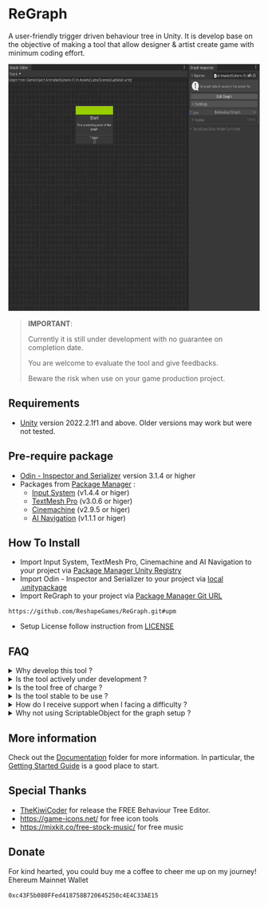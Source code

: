 # ReGraph

A user-friendly trigger driven behaviour tree in Unity.
It is develop base on the objective of making a tool that allow designer & artist create game with minimum coding effort.

<img src="Documentation~/Images/GithubMainBanner.gif" alt="Showcase the basic setup for a graph" width="640" height="495">

> __IMPORTANT__: 
> 
> Currently it is still under development with no guarantee on completion date.
> 
> You are welcome to evaluate the tool and give feedbacks.
> 
> Beware the risk when use on your game production project.


## Requirements
* [Unity](https://unity3d.com/get-unity/download/archive) version 2022.2.1f1 and above. Older versions may work but were not tested.

## Pre-require package  
* [Odin - Inspector and Serializer](https://assetstore.unity.com/packages/tools/utilities/odin-inspector-and-serializer-89041) version 3.1.4 or higher
* Packages from [Package Manager](https://docs.unity3d.com/2022.2/Documentation/Manual/upm-ui.html) : 
  - [Input System](https://docs.unity3d.com/Packages/com.unity.inputsystem@1.4/manual/Installation.html) (v1.4.4 or higer)
  - [TextMesh Pro](https://docs.unity3d.com/Packages/com.unity.textmeshpro@3.0/manual/index.html#installation) (v3.0.6 or higer)
  - [Cinemachine](https://docs.unity3d.com/Packages/com.unity.cinemachine@2.3/manual/CinemachineGettingStarted.html#installing-cinemachine) (v2.9.5 or higer)
  - [AI Navigation](https://docs.unity3d.com/Packages/com.unity.ai.navigation@1.1/manual/UpgradeGuide.html) (v1.1.1 or higer)

## How To Install 
* Import Input System, TextMesh Pro, Cinemachine and AI Navigation to your project via [Package Manager Unity Registry](https://docs.unity3d.com/2022.2/Documentation/Manual/fs-install.html)
* Import Odin - Inspector and Serializer to your project via [local .unitypackage](https://docs.unity3d.com/2022.2/Documentation/Manual/AssetPackagesImport.html)
* Import ReGraph to your project via [Package Manager Git URL](https://docs.unity3d.com/2022.2/Documentation/Manual/upm-ui-giturl.html)
```
https://github.com/ReshapeGames/ReGraph.git#upm
```
* Setup License follow instruction from [LICENSE](LICENSE.md)

## FAQ

<details>
<summary>Why develop this tool ?</summary>
In the game community that I am involved, I notice many game projects not able to make a progress due to lack of game programmers in the team. My wish is the tool can power more projects to make a progress.
</details>

<details>
<summary>Is the tool actively under development ?</summary>
Yes, 0.2.2 release mark the completion of milestone 1 which barely good enough to support development for treassure hunting and room escape game genres. More features is queuing up in the plan in order to make the tool powerful enough to develop various types of games. Unfortunately the tool is develop by a solo developer, the progress will be slow.
</details>

<details>
<summary>Is the tool free of charge ?</summary>
At the moment you are free to use the license key share in LICENSE.md. Down the road, I wish to receive some financial support from the licensing. Right now I am developing it solo and not receive any financial income from this tool.
</details>

<details>
<summary>Is the tool stable to be use ?</summary>
I have tested the tool as much as I can, unfortunately as a solo developer, I might missed out some testing at certain use case. <br/>
You are advice not to use it on your gamr production unless you are fully understand the risk.
</details>

<details>
<summary>How do I receive support when I facing a difficulty ?</summary>
Please use the Issues tab, post any bugs you found, any advice you would like to comment. Your voice will definitely being hear. <br/>
Join the Discord Server (https://discord.gg/QzDmqcYq) to get direct in touch with the community and developers.
</details>

<details>
<summary>Why not using ScriptableObject for the graph setup ?</summary>
Not making Graph / Graph Node as ScriptableObject because I would like to streamline scene's GameOject usage in the graph. Letting game designer or game artist directly drag scene's GameObject / Compoenent into Graph Node have reduce the step of creating scene variabbles.
</details>

## More information

Check out the [Documentation](Documentation~/) folder for more information. In particular, the [Getting Started Guide](Documentation~/GettingStarted.md) is a good place to start.

## Special Thanks
* [TheKiwiCoder](https://thekiwicoder.com/behaviour-tree-editor/) for release the FREE Behaviour Tree Editor. 
* https://game-icons.net/ for free icon tools
* https://mixkit.co/free-stock-music/ for free music

## Donate

For kind hearted, you could buy me a coffee to cheer me up on my journey! <br/>
Ehereum Mainnet Wallet 
```
0xc43F5b080FFed418758B720645250c4E4C33AE15
```
